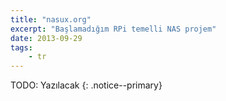 ```yaml
---
title: "nasux.org"
excerpt: "Başlamadığım RPi temelli NAS projem"
date: 2013-09-29
tags:
    - tr
---
```


TODO: Yazılacak
{: .notice--primary}
